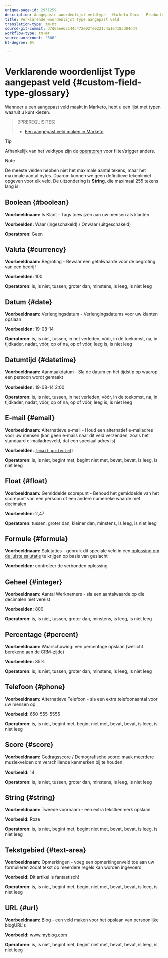 ```yaml
---
unique-page-id: 2951259
description: Aangepaste woordenlijst veldtype - Marketo Docs - Productdocumentatie
title: Verklarende woordenlijst Type aangepast veld
translation-type: tm+mt
source-git-commit: d7d6aee63144c472e02fe0221c4a164183d04dd4
workflow-type: tm+mt
source-wordcount: '606'
ht-degree: 0%

---
```



# Verklarende woordenlijst Type aangepast veld {#custom-field-type-glossary}

Wanneer u een aangepast veld maakt in Marketo, hebt u een lijst met typen waaruit u kunt kiezen.

>[!PREREQUISITES]
>
>* [Een aangepast veld maken in Marketo](create-a-custom-field-in-marketo.md)

>



>[!TIP]
>
>Afhankelijk van het veldtype zijn de [operatoren](https://docs.marketo.com/display/public/DOCS/Smart+List+Filter+Operators+Glossary) voor filter/trigger anders.

>[!NOTE]
>
>De meeste velden hebben niet het maximale aantal tekens, maar het maximale aantal bytes. Daarom kunnen we geen definitieve tekenlimiet opgeven voor elk veld. De uitzondering is **String**, die maximaal 255 tekens lang is.

## Boolean {#boolean}

**Voorbeeldnaam:** Is Klant - Tags toewijzen aan uw mensen als klanten

**Voorbeelden:** Waar (ingeschakeld) / Onwaar (uitgeschakeld)

**Operatoren**: Geen

## Valuta {#currency}

**Voorbeeldnaam:** Begroting - Bewaar een getalwaarde voor de begroting van een bedrijf

**Voorbeelden:** 100

**Operatoren**: is, is niet, tussen, groter dan, minstens, is leeg, is niet leeg

## Datum {#date}

**Voorbeeldnaam:** Verlengingsdatum - Verlengingsdatums voor uw klanten opslaan

**Voorbeelden:** 19-08-14

**Operatoren**: is, is niet, tussen, in het verleden, vóór, in de toekomst, na, in tijdkader, nadat, vóór, op of na, op of vóór, leeg is, is niet leeg

## Datumtijd {#datetime}

**Voorbeeldnaam:** Aanmaakdatum - Sla de datum en het tijdstip op waarop een persoon wordt gemaakt

**Voorbeelden:** 19-08-14 2:00

**Operatoren**: is, is niet, tussen, in het verleden, vóór, in de toekomst, na, in tijdkader, nadat, vóór, op of na, op of vóór, leeg is, is niet leeg

## E-mail {#email}

**Voorbeeldnaam:** Alternatieve e-mail - Houd een alternatief e-mailadres voor uw mensen (kan geen e-mails naar dit veld verzenden, zoals het standaard e-mailadresveld, dat een speciaal adres is)

**Voorbeelden:** [`[email protected]`](http://docs.marketo.com/cdn-cgi/l/email-protection#335d525e5673505c5e43525d4a1d505c5e)

**Operatoren**: is, is niet, begint met, begint niet met, bevat, bevat, is leeg, is niet leeg

## Float {#float}

**Voorbeeldnaam:** Gemiddelde scorepunt - Behoud het gemiddelde van het scorepunt van een persoon of een andere numerieke waarde met decimalen

**Voorbeelden:** 2,47

**Operatoren**: tussen, groter dan, kleiner dan, minstens, is leeg, is niet leeg

## Formule {#formula}

**Voorbeeldnaam:** Salutaties - gebruik dit speciale veld in een [oplossing om de juiste salutatie](create-and-use-a-concatenated-string-formula-field.md) te krijgen op basis van geslacht

**Voorbeelden:** controleer de verbonden oplossing

## Geheel {#integer}

**Voorbeeldnaam:** Aantal Werknemers - sla een aantalwaarde op die decimalen niet vereist

**Voorbeelden:** 800

**Operatoren**: is, is niet, tussen, groter dan, minstens, is leeg, is niet leeg

## Percentage {#percent}

**Voorbeeldnaam:** Waarschuwing: een percentage opslaan (wellicht berekend aan de CRM-zijde)

**Voorbeelden:** 85%

**Operatoren**: is, is niet, tussen, groter dan, minstens, is leeg, is niet leeg

## Telefoon {#phone}

**Voorbeeldnaam:** Alternatieve Telefoon - sla een extra telefoonaantal voor uw mensen op

**Voorbeeld:** 650-555-5555

**Operatoren**: is, is niet, begint met, begint niet met, bevat, bevat, is leeg, is niet leeg

## Score {#score}

**Voorbeeldnaam:** Gedragsscore / Demografische score: maak meerdere muziekvelden om verschillende kenmerken bij te houden.

**Voorbeeld:** 14

**Operatoren**: is, is niet, tussen, groter dan, minstens, is leeg, is niet leeg

## String {#string}

**Voorbeeldnaam:** Tweede voornaam - een extra tekstkenmerk opslaan

**Voorbeeld:** Roze

**Operatoren**: is, is niet, begint met, begint niet met, bevat, bevat, is leeg, is niet leeg

## Tekstgebied {#text-area}

**Voorbeeldnaam:** Opmerkingen - voeg een opmerkingenveld toe aan uw formulieren zodat tekst op meerdere regels kan worden ingevoerd

**Voorbeeld:** Dit artikel is fantastisch!

**Operatoren**: is, is niet, begint met, begint niet met, bevat, bevat, is leeg, is niet leeg

## URL {#url}

**Voorbeeldnaam:** Blog - een veld maken voor het opslaan van persoonlijke blogURL&#39;s

**Voorbeeld:** www.myblog.com

**Operatoren**: is, is niet, begint met, begint niet met, bevat, bevat, is leeg, is niet leeg
